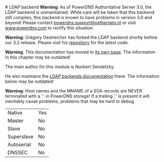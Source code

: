 # LDAP backend
**Warning**: As of PowerDNS Authoritative Server 3.0, the LDAP backend is unmaintained. While care will be taken that this backend still compiles, this backend is known to have problems in version 3.0 and beyond! Please contact powerdns.support@netherlabs.nl or visit www.powerdns.com to rectify this situation.

**Warning**: Grégory Oestreicher has forked the LDAP backend shortly before our 3.2 release. Please visit his [repository](http://repo.or.cz/w/pdns-ldap-backend.git) for the latest code.

**Warning**: This documentation has moved to [its own page](http://wiki.linuxnetworks.de/index.php/PowerDNS_ldapbackend). The information in this chapter may be outdated!

The main author for this module is Norbert Sendetzky.

He also maintains the [LDAP backends documentation](http://wiki.linuxnetworks.de/index.php/PowerDNS_ldapbackend) there. The information below may be outdated!

**Warning**: Host names and the MNAME of a SOA records are NEVER terminated with a '.' in PowerDNS storage! If a trailing '.' is present it will inevitably cause problems, problems that may be hard to debug.

| | |
|:--|:--|
|Native|Yes|
|Master|No|
|Slave|No|
|Superslave|No|
|Autoserial|No|
|DNSSEC|No|
